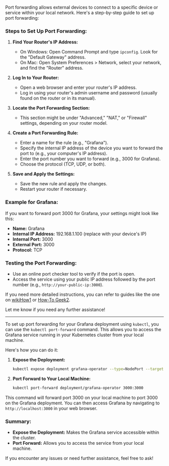 Port forwarding allows external devices to connect to a specific device or service within your local network. Here's a step-by-step guide to set up port forwarding:

### Steps to Set Up Port Forwarding:

1. **Find Your Router's IP Address:**
   - On Windows: Open Command Prompt and type `ipconfig`. Look for the "Default Gateway" address.
   - On Mac: Open System Preferences > Network, select your network, and find the "Router" address.

2. **Log In to Your Router:**
   - Open a web browser and enter your router's IP address.
   - Log in using your router's admin username and password (usually found on the router or in its manual).

3. **Locate the Port Forwarding Section:**
   - This section might be under "Advanced," "NAT," or "Firewall" settings, depending on your router model.

4. **Create a Port Forwarding Rule:**
   - Enter a name for the rule (e.g., "Grafana").
   - Specify the internal IP address of the device you want to forward the port to (e.g., your computer's IP address).
   - Enter the port number you want to forward (e.g., 3000 for Grafana).
   - Choose the protocol (TCP, UDP, or both).

5. **Save and Apply the Settings:**
   - Save the new rule and apply the changes.
   - Restart your router if necessary.

### Example for Grafana:
If you want to forward port 3000 for Grafana, your settings might look like this:

- **Name:** Grafana
- **Internal IP Address:** 192.168.1.100 (replace with your device's IP)
- **Internal Port:** 3000
- **External Port:** 3000
- **Protocol:** TCP

### Testing the Port Forwarding:
- Use an online port checker tool to verify if the port is open.
- Access the service using your public IP address followed by the port number (e.g., `http://your-public-ip:3000`).

If you need more detailed instructions, you can refer to guides like the one on [wikiHow](https://www.wikihow.com/Set-Up-Port-Forwarding-on-a-Router)[1](https://www.wikihow.com/Set-Up-Port-Forwarding-on-a-Router) or [How-To Geek](https://www.howtogeek.com/66214/how-to-forward-ports-on-your-router/)[2](https://www.howtogeek.com/66214/how-to-forward-ports-on-your-router/).

Let me know if you need any further assistance!

---

To set up port forwarding for your Grafana deployment using `kubectl`, you can use the `kubectl port-forward` command. This allows you to access the Grafana service running in your Kubernetes cluster from your local machine.

Here's how you can do it:

1. **Expose the Deployment:**
    ```bash
    kubectl expose deployment grafana-operator --type=NodePort --target-port=3000 --name=grafana-np
    ```

2. **Port Forward to Your Local Machine:**
    ```bash
    kubectl port-forward deployment/grafana-operator 3000:3000
    ```

This command will forward port 3000 on your local machine to port 3000 on the Grafana deployment. You can then access Grafana by navigating to `http://localhost:3000` in your web browser.

### Summary:
- **Expose the Deployment:** Makes the Grafana service accessible within the cluster.
- **Port Forward:** Allows you to access the service from your local machine.

If you encounter any issues or need further assistance, feel free to ask!